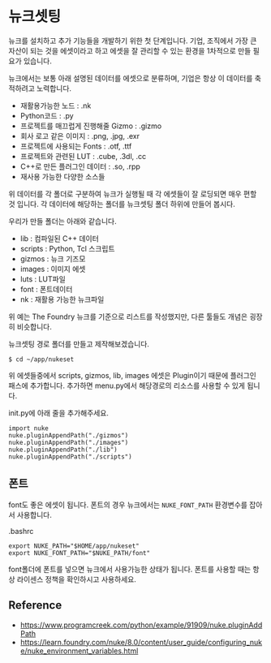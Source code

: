 # 뉴크셋팅

뉴크를 설치하고 추가 기능들을 개발하기 위한 첫 단계입니다.
기업, 조직에서 가장 큰 자산이 되는 것을 에셋이라고 하고 에셋을 잘 관리할 수 있는 환경을 1차적으로 만들 필요가 있습니다.

뉴크에서는 보통 아래 설명된 데이터를 에셋으로 분류하며, 기업은 항상 이 데이터를 축적하려고 노력합니다.

- 재활용가능한 노드 : .nk
- Python코드 : .py
- 프로젝트를 매끄럽게 진행해줄 Gizmo : .gizmo
- 회사 로고 같은 이미지 : .png, .jpg, .exr
- 프로젝트에 사용되는 Fonts : .otf, .ttf
- 프로젝트와 관련된 LUT : .cube, .3dl, .cc
- C++로 만든 플러그인 데이터 : .so, .rpp
- 재사용 가능한 다양한 소스들

위 데이터를 각 폴더로 구분하여 뉴크가 실행될 때 각 에셋들이 잘 로딩되면 매우 편할 것 입니다.
각 데이터에 해당하는 폴더를 뉴크셋팅 폴더 하위에 만들어 봅시다.

우리가 만들 폴더는 아래와 같습니다.

- lib : 컴파일된 C++ 데이터
- scripts : Python, Tcl 스크립트
- gizmos : 뉴크 기즈모
- images : 이미지 에셋
- luts : LUT파일
- font : 폰트데이터
- nk : 재활용 가능한 뉴크파일

위 예는 The Foundry 뉴크를 기준으로 리스트를 작성했지만,
다른 툴들도 개념은 굉장히 비슷합니다.

뉴크셋팅 경로 폴더를 만들고 제작해보겠습니다.
```
$ cd ~/app/nukeset
```

위 에셋들중에서 scripts, gizmos, lib, images 에셋은 Plugin이기 때문에 플러그인 패스에 추가합니다.
추가하면 menu.py에서 해당경로의 리소스를 사용할 수 있게 됩니다.

init.py에 아래 줄을 추가해주세요.
```
import nuke
nuke.pluginAppendPath("./gizmos")
nuke.pluginAppendPath("./images")
nuke.pluginAppendPath("./lib")
nuke.pluginAppendPath("./scripts")
```

## 폰트
font도 좋은 에셋이 됩니다. 폰트의 경우 뉴크에서는 `NUKE_FONT_PATH` 환경변수를 잡아서 사용합니다.

.bashrc
```
export NUKE_PATH="$HOME/app/nukeset"
export NUKE_FONT_PATH="$NUKE_PATH/font"
```

font폴더에 폰트를 넣으면 뉴크에서 사용가능한 상태가 됩니다.
폰트를 사용할 때는 항상 라이센스 정책을 확인하시고 사용하세요.

## Reference
- https://www.programcreek.com/python/example/91909/nuke.pluginAddPath
- https://learn.foundry.com/nuke/8.0/content/user_guide/configuring_nuke/nuke_environment_variables.html
